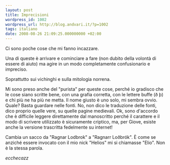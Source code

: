 ```yaml
---
layout: post
title: Imprecisioni
wordpress_id: 1002
wordpress_url: http://blog.andvari.it/?p=1002
tags: italiano
date: 2008-08-26 21:09:25.000000000 +02:00
---
```

Ci sono poche cose che mi fanno incazzare.

Una di queste è arrivare e cominciare a fare (non dubito della volontà di essere di aiuto) ma agire in un modo completamente confusionario e impreciso.

Soprattutto sui vichinghi e sulla mitologia norrena.

Mi sono preso anche del "purista" per queste cose, perché io gradisco che le cose siano scritte bene, con una grafia corretta, con le lettere buffe (ð þ) e chi più ne ha più ne metta. Il nome giusto è uno solo, mi sembra ovvio. Quale? Basta guardare nelle fonti. No, non dico le traduzione delle fonti, dico proprio quelle vere, su quelle pagine medievali. Ok, sono d'accordo che è difficile leggere direttamente dal manoscritto perché il carattere e il modo di scrivere utilizzato è sicuramente criptico, ma, per Giove, esiste anche la versione trascritta fedelmente su internet!

Cambia un sacco da "Ragnar Lodbrok" a "Ragnarr Loðbrók". È come se anziché essere invocato con il mio nick "Helios" mi si chiamasse "Elio". Non è la stessa parola.

<em>ecchecazz</em>
